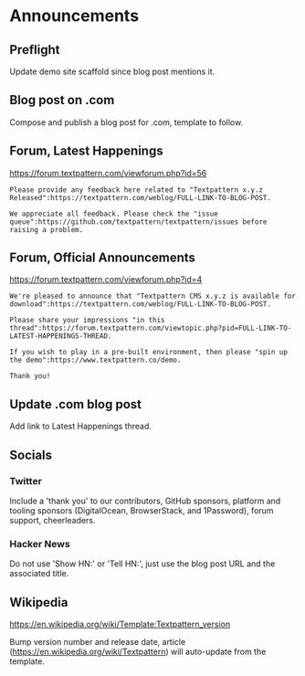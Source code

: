 # Announcements

## Preflight

Update demo site scaffold since blog post mentions it.

## Blog post on .com

Compose and publish a blog post for .com, template to follow.

## Forum, Latest Happenings

https://forum.textpattern.com/viewforum.php?id=56

```
Please provide any feedback here related to "Textpattern x.y.z Released":https://textpattern.com/weblog/FULL-LINK-TO-BLOG-POST.

We appreciate all feedback. Please check the "issue queue":https://github.com/textpattern/textpattern/issues before raising a problem.
```

## Forum, Official Announcements

https://forum.textpattern.com/viewforum.php?id=4

```
We're pleased to announce that "Textpattern CMS x.y.z is available for download":https://textpattern.com/weblog/FULL-LINK-TO-BLOG-POST.

Please share your impressions "in this thread":https://forum.textpattern.com/viewtopic.php?pid=FULL-LINK-TO-LATEST-HAPPENINGS-THREAD.

If you wish to play in a pre-built environment, then please "spin up the demo":https://www.textpattern.co/demo.

Thank you!
```

## Update .com blog post

Add link to Latest Happenings thread.

## Socials

### Twitter

Include a 'thank you' to our contributors, GitHub sponsors, platform and tooling sponsors (DigitalOcean, BrowserStack, and 1Password), forum support, cheerleaders.

### Hacker News

Do not use 'Show HN:' or 'Tell HN:', just use the blog post URL and the associated title.

## Wikipedia

https://en.wikipedia.org/wiki/Template:Textpattern_version

Bump version number and release date, article (https://en.wikipedia.org/wiki/Textpattern) will auto-update from the template.

